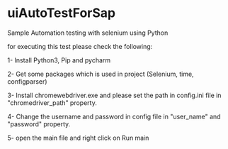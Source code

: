 # uiAutoTestForSap
Sample Automation testing with selenium using Python

for executing this test please check the following:

 1- Install Python3, Pip and pycharm

2- Get some packages which is used in project (Selenium, time, configparser)

3- Install chromewebdriver.exe and please set the path in config.ini file in "chromedriver_path" property.

4- Change the username and password in config file in "user_name" and "password" property.

5- open the main file and right click on Run main
